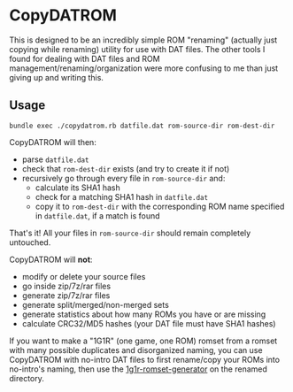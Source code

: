 # CopyDATROM

This is designed to be an incredibly simple ROM "renaming" (actually just copying while renaming) utility for use with DAT files. The other tools I found for dealing with DAT files and ROM management/renaming/organization were more confusing to me than just giving up and writing this.

## Usage

    bundle exec ./copydatrom.rb datfile.dat rom-source-dir rom-dest-dir

CopyDATROM will then:

 * parse `datfile.dat`
 * check that `rom-dest-dir` exists (and try to create it if not)
 * recursively go through every file in `rom-source-dir` and:
     * calculate its SHA1 hash
     * check for a matching SHA1 hash in `datfile.dat`
     * copy it to `rom-dest-dir` with the corresponding ROM name specified in `datfile.dat`, if a match is found

That's it! All your files in `rom-source-dir` should remain completely untouched.

CopyDATROM will **not**:

 * modify or delete your source files
 * go inside zip/7z/rar files
 * generate zip/7z/rar files
 * generate split/merged/non-merged sets
 * generate statistics about how many ROMs you have or are missing
 * calculate CRC32/MD5 hashes (your DAT file must have SHA1 hashes)

If you want to make a "1G1R" (one game, one ROM) romset from a romset with many possible duplicates and disorganized naming, you can use CopyDATROM with no-intro DAT files to first rename/copy your ROMs into no-intro's naming, then use the [1g1r-romset-generator](https://github.com/andrebrait/1g1r-romset-generator) on the renamed directory.
